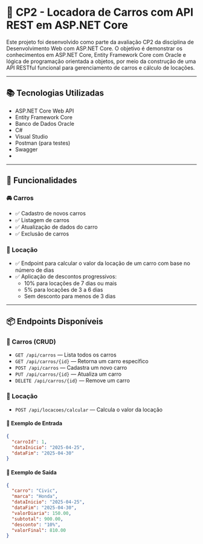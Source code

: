 # 🚗 CP2 - Locadora de Carros com API REST em ASP.NET Core

Este projeto foi desenvolvido como parte da avaliação CP2 da disciplina de Desenvolvimento Web com ASP.NET Core. O objetivo é demonstrar os conhecimentos em ASP.NET Core, Entity Framework Core com Oracle e lógica de programação orientada a objetos, por meio da construção de uma API RESTful funcional para gerenciamento de carros e cálculo de locações.

---

## 📚 Tecnologias Utilizadas

- ASP.NET Core Web API
- Entity Framework Core
- Banco de Dados Oracle
- C#
- Visual Studio
- Postman (para testes)
- Swagger
- 
---

## 🎯 Funcionalidades

### 🚘 Carros
- ✅ Cadastro de novos carros
- ✅ Listagem de carros
- ✅ Atualização de dados do carro
- ✅ Exclusão de carros

### 🔢 Locação
- ✅ Endpoint para calcular o valor da locação de um carro com base no número de dias
- ✅ Aplicação de descontos progressivos:
  - 10% para locações de 7 dias ou mais
  - 5% para locações de 3 a 6 dias
  - Sem desconto para menos de 3 dias

---

## 📦 Endpoints Disponíveis

### 📌 Carros (CRUD)
- `GET /api/carros` — Lista todos os carros
- `GET /api/carros/{id}` — Retorna um carro específico
- `POST /api/carros` — Cadastra um novo carro
- `PUT /api/carros/{id}` — Atualiza um carro
- `DELETE /api/carros/{id}` — Remove um carro

### 📌 Locação
- `POST /api/locacoes/calcular` — Calcula o valor da locação

#### 🔸 Exemplo de Entrada
```json
{
  "carroId": 1,
  "dataInicio": "2025-04-25",
  "dataFim": "2025-04-30"
}
````

#### 🔸 Exemplo de Saída

```json
{
  "carro": "Civic",
  "marca": "Honda",
  "dataInicio": "2025-04-25",
  "dataFim": "2025-04-30",
  "valorDiaria": 150.00,
  "subtotal": 900.00,
  "desconto": "10%",
  "valorFinal": 810.00
}
````
